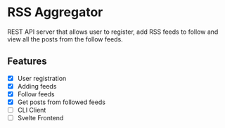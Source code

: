 # RSS Aggregator

REST API server that allows user to register, add RSS feeds to follow and view all the posts from the follow feeds.

## Features
- [X] User registration
- [X] Adding feeds
- [X] Follow feeds
- [X] Get posts from followed feeds
- [ ] CLI Client
- [ ] Svelte Frontend